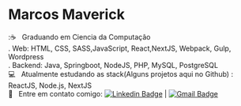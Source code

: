 # Marcos Maverick


 ::coffee: &nbsp; Graduando em Ciencia da Computação
 <br/>
. Web: HTML, CSS, SASS,JavaScript, React,NextJS, Webpack, Gulp, Wordpress
 <br/>
. Backend: Java, Springboot, NodeJS, PHP, MySQL, PostgreSQL 
 <br/> :computer: &nbsp; Atualmente estudando as stack(Alguns projetos aqui no Github) : ReactJS, Node.js, NextJS
 <br/> :email: &nbsp; Entre em contato comigo: [![Linkedin Badge](https://img.shields.io/badge/-MarcosMaverick-blue?style=flat-square&logo=Linkedin&logoColor=white&link=https://www.linkedin.com/in/marcos-maverick-091321101/)](https://www.linkedin.com/in/marcos-maverick-091321101/) 
| 
[![Gmail Badge](https://img.shields.io/badge/-maverick.comunicacao@gmail.com-c14438?style=flat-square&logo=Gmail&logoColor=white&link=mailto:maverick.comunicacao@gmail.com)](mailto:maverick.comunicacao@gmail.com)
